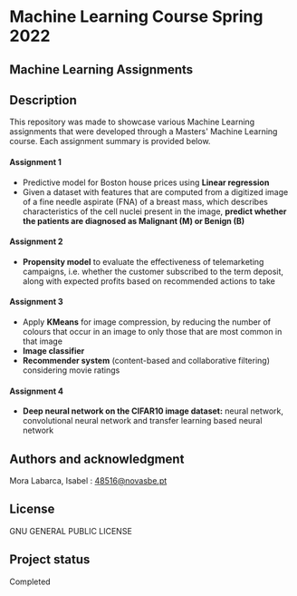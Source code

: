 # Machine Learning Course Spring 2022



## Machine Learning Assignments 


## Description
This repository was made to showcase various Machine Learning assignments that were developed through a Masters' Machine Learning course. Each assignment summary is provided below.

#### **Assignment 1** 
 - Predictive model for Boston house prices using **Linear regression** 
 - Given a dataset with features that are computed from a digitized image of a fine needle aspirate (FNA) of a breast mass, which describes characteristics of the cell nuclei present in the image, **predict whether the patients are diagnosed as Malignant (M) or Benign (B)**
#### **Assignment 2**
 - **Propensity model** to evaluate the effectiveness of telemarketing campaigns, i.e. whether the customer subscribed to the term deposit, along with expected profits based on recommended actions to take
#### **Assignment 3**
 - Apply **KMeans** for image compression, by reducing the number of colours that occur in an image to only those that are most common in that image
 - **Image classifier**
 - **Recommender system** (content-based and collaborative filtering) considering movie ratings
#### **Assignment 4** 
 -  **Deep neural network on the CIFAR10 image dataset:** neural network, convolutional neural network and transfer learning based neural network

## Authors and acknowledgment
Mora Labarca, Isabel : 48516@novasbe.pt

## License
GNU GENERAL PUBLIC LICENSE

## Project status
Completed
